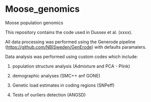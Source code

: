 # Moose_genomics
Moose population genomics

This repository contains the code used in Dussex et al. (xxxx). 

All data processing was performed using the Generode pipeline (https://github.com/NBISweden/GenErode) with defaults paramaters. 

Data analysis was performed using custom codes which include:

1. population structure analysis (Admixture and PCA - Plink)

2. demographic analyses (SMC++ anf GONE)

3. Genetic load estimates in coding regions (SNPeff)

4. Tests of ourliers detection (ANGSD)
